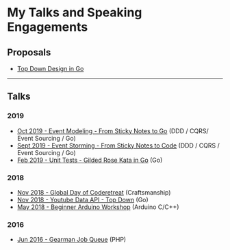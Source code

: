 # My Talks and Speaking Engagements

## Proposals

* [Top Down Design in Go](https://www.papercall.io/speakers/jamie/speaker_talks/108489-top-down-design-in-go)

---

## Talks

### 2019

* [Oct 2019 - Event Modeling - From Sticky Notes to Go](2019-10-24-event-modeling-from-sticky-notes-to-go) (DDD / CQRS/ Event Sourcing / Go)
* [Sept 2019 - Event Storming - From Sticky Notes to Code](2019-09-25-event-storming-from-sticky-notes-to-code) (DDD / CQRS / Event Sourcing / Go)
* [Feb 2019 - Unit Tests - Gilded Rose Kata in Go](2019-02-28-go-unit-tests-gilded-rose) (Go)

### 2018

* [Nov 2018 - Global Day of Coderetreat](2018-11-17-gdcr-event) (Craftsmanship)
* [Nov 2018 - Youtube Data API - Top Down](2018-11-01-golang-youtube-data-api-top-down) (Go)
* [May 2018 - Beginner Arduino Workshop](2018-05-09-arduino-beginner-workshop) (Arduino C/C++)

### 2016
* [Jun 2016 - Gearman Job Queue](2016-06-23-php-gearman-job-queue) (PHP)
